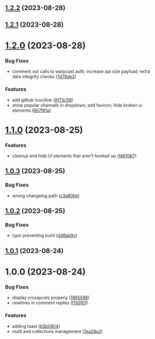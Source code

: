 ## [1.2.2](https://github.com/kengoldfarb/reddicast/compare/v1.2.1...v1.2.2) (2023-08-28)

## [1.2.1](https://github.com/kengoldfarb/reddicast/compare/v1.2.0...v1.2.1) (2023-08-28)

# [1.2.0](https://github.com/kengoldfarb/reddicast/compare/v1.1.0...v1.2.0) (2023-08-28)


### Bug Fixes

* comment out calls to warpcast auth; increase api size payload; extra data integrity checks ([7d76de2](https://github.com/kengoldfarb/reddicast/commit/7d76de2))


### Features

* add github icon/link ([9173c59](https://github.com/kengoldfarb/reddicast/commit/9173c59))
* show popular channels in dropdown; add favicon; hide broken ui elements ([667f61a](https://github.com/kengoldfarb/reddicast/commit/667f61a))

# [1.1.0](https://github.com/kengoldfarb/reddicast/compare/v1.0.3...v1.1.0) (2023-08-25)


### Features

* cleanup and hide UI elements that aren't hooked up ([f461067](https://github.com/kengoldfarb/reddicast/commit/f461067))

## [1.0.3](https://github.com/kengoldfarb/reddicast/compare/v1.0.2...v1.0.3) (2023-08-25)


### Bug Fixes

* wrong changelog path ([c3a80bb](https://github.com/kengoldfarb/reddicast/commit/c3a80bb))

## [1.0.2](https://github.com/kengoldfarb/reddicast/compare/v1.0.1...v1.0.2) (2023-08-25)


### Bug Fixes

* typo preventing build ([d48ab9c](https://github.com/kengoldfarb/reddicast/commit/d48ab9c))

## [1.0.1](https://github.com/kengoldfarb/reddicast/compare/v1.0.0...v1.0.1) (2023-08-24)

# 1.0.0 (2023-08-24)


### Bug Fixes

* display crossposts properly ([1895598](https://github.com/kengoldfarb/reddicast/commit/1895598))
* newlines in comment replies ([f155f01](https://github.com/kengoldfarb/reddicast/commit/f155f01))


### Features

* adding toast ([b5b0804](https://github.com/kengoldfarb/reddicast/commit/b5b0804))
* multi and collections management ([7ea28a2](https://github.com/kengoldfarb/reddicast/commit/7ea28a2))
